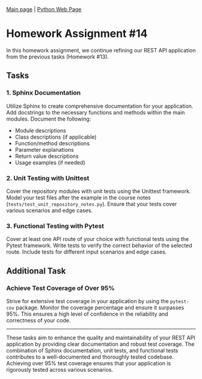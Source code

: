 [Main page](https://github.com/Nikita-devel) | [Python Web Page](https://github.com/Nikita-devel/Python_Web)

# Homework Assignment #14

In this homework assignment, we continue refining our REST API application from the previous tasks (Homework #13).

## Tasks

### 1. Sphinx Documentation

Utilize Sphinx to create comprehensive documentation for your application. Add docstrings to the necessary functions and methods within the main modules. Document the following:

- Module descriptions
- Class descriptions (if applicable)
- Function/method descriptions
- Parameter explanations
- Return value descriptions
- Usage examples (if needed)

### 2. Unit Testing with Unittest

Cover the repository modules with unit tests using the Unittest framework. Model your test files after the example in the course notes (`tests/test_unit_repository_notes.py`). Ensure that your tests cover various scenarios and edge cases.

### 3. Functional Testing with Pytest

Cover at least one API route of your choice with functional tests using the Pytest framework. Write tests to verify the correct behavior of the selected route. Include tests for different input scenarios and edge cases.

## Additional Task

### Achieve Test Coverage of Over 95%

Strive for extensive test coverage in your application by using the `pytest-cov` package. Monitor the coverage percentage and ensure it surpasses 95%. This ensures a high level of confidence in the reliability and correctness of your code.

---

These tasks aim to enhance the quality and maintainability of your REST API application by providing clear documentation and robust test coverage. The combination of Sphinx documentation, unit tests, and functional tests contributes to a well-documented and thoroughly tested codebase. Achieving over 95% test coverage ensures that your application is rigorously tested across various scenarios.
